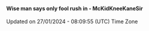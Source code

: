#### Wise man says only fool rush in - McKidKneeKaneSir
Updated on 27/01/2024 - 08:09:55 (UTC) Time Zone

